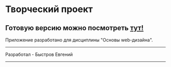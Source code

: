 # Творческий проект

Готовую версию можно посмотреть [тут!](https://tpu-students.herokuapp.com/)
--

Приложение разработано для дисциплины "Основы web-дизайна".

***
Разработал - Быстров Евгений
***

